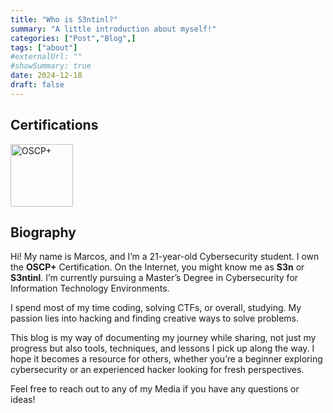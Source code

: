 ```yaml
---
title: "Who is S3ntinl?"
summary: "A little introduction about myself!"
categories: ["Post","Blog",]
tags: ["about"]
#externalUrl: ""
#showSummary: true
date: 2024-12-18
draft: false
---
```

## Certifications

<img src="https://www.offsec.com/_astro/OSCP-plus.BZHuApYA_26szk9.svg" alt="OSCP+" width="100">

## Biography
Hi! My name is Marcos, and I’m a 21-year-old Cybersecurity student. I own the **OSCP+** Certification. On the Internet, you might know me as **S3n** or **S3ntinl**. I’m currently pursuing a Master’s Degree in Cybersecurity for Information Technology Environments.

I spend most of my time coding, solving CTFs, or overall, studying. My passion lies into hacking and finding creative ways to solve problems.

This blog is my way of documenting my journey while sharing, not just my progress but also tools, techniques, and lessons I pick up along the way. I hope it becomes a resource for others, whether you’re a beginner exploring cybersecurity or an experienced hacker looking for fresh perspectives.

Feel free to reach out to any of my Media if you have any questions or ideas!